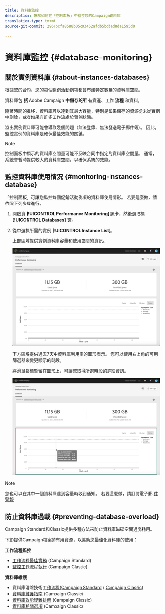 ```yaml
---
title: 資料庫監控
description: 瞭解如何在「控制面板」中監控您的Campaign資料庫
translation-type: tm+mt
source-git-commit: 296cbcfa8588b05c03452afdb5bdbad8da1595d0

---
```



# 資料庫監控 {#database-monitoring}

## 關於實例資料庫 {#about-instances-databases}

根據您的合約，您的每個促銷活動例項都會布建特定數量的資料庫空間。

資料庫包 **括** Adobe Campaign **中儲存的所** 有資產、工作 **流程** 和資料。

隨著時間的推移，資料庫可以達到其最大容量，特別是如果儲存的資源從未從實例中刪除，或者如果有許多工作流處於暫停狀態。

溢出實例資料庫可能會導致幾個問題（無法登錄、無法發送電子郵件等）。 因此，監控實例的資料庫是確保最佳效能的關鍵。

>[!NOTE]
>
>控制面板中顯示的資料庫空間量可能不反映合同中指定的資料庫空間量。 通常，系統會暫時提供較大的資料庫空間，以確保系統的效能。

## 監控資料庫使用情況 {#monitoring-instances-database}

「控制面板」可讓您監控每個促銷活動例項的資料庫使用情形。 若要這麼做，請依照下列步驟進行。

1. 開啟資 **[!UICONTROL Performance Monitoring]** 訊卡，然後選取標 **[!UICONTROL Databases]** 簽。

1. 從中選擇所需的實例 **[!UICONTROL Instance List]**。

   上部區域提供實例資料庫容量和使用空間的資訊。

   ![](assets/databases_dashboard.png)

   下方區域提供過去7天中資料庫利用率的圖形表示。 您可以使用右上角的可用篩選器來變更顯示的時段。

   將滑鼠指標暫留在圖形上，可讓您取得所選時段的詳細資訊。

   ![](assets/databases_dashboard_detail.png)

>[!NOTE]
>
>您也可以在其中一個資料庫達到容量時收到通知。 若要這麼做，請訂閱電子郵 [件警報](../../performance-monitoring/using/email-alerting.md)

## 防止資料庫過載 {#preventing-database-overload}

Campaign Standard和Classic提供多種方法來防止資料庫磁碟空間過度耗用。

下節提供Campaign檔案的有用資源，以協助您最佳化資料庫的使用：

**工作流程監控**

* [工作流程最佳實務](https://docs.adobe.com/content/help/en/campaign-standard/using/managing-processes-and-data/workflow-general-operation/best-practices-workflows.html) (Campaign Standard)
* [監控工作流程執行](https://docs.adobe.com/help/en/campaign-classic/using/automating-with-workflows/monitoring-workflows/monitoring-workflow-execution.html) (Campaign Classic)

**資料庫維護**

* 資料庫清除技術工[作流程(Campaign Standard](https://docs.adobe.com/help/en/campaign-standard/using/administrating/application-settings/technical-workflows.html#list-of-technical-workflows) / [Campaign Classic](https://docs.adobe.com/help/en/campaign-classic/using/monitoring-campaign-classic/data-processing/database-cleanup-workflow.html))
* [資料庫維護指南](https://docs.adobe.com/content/help/en/campaign-classic/using/monitoring-campaign-classic/database-maintenance/recommendations.html) (Campaign Classic)
* [資料庫效能疑難排解](https://docs.adobe.com/content/help/en/campaign-classic/using/monitoring-campaign-classic/troubleshooting/database-performances.html) (Campaign Classic)
* [資料庫相關選項](https://docs.adobe.com/help/en/campaign-classic/using/installing-campaign-classic/appendices/configuring-campaign-options.html#database) (Campaign Classic)
